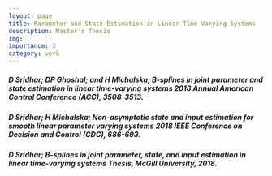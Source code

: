 ```yaml
---
layout: page
title: Parameter and State Estimation in Linear Time Varying Systems
description: Master's Thesis
img:
importance: 3
category: work
---
```


<div class="row">
    <div class="col-sm mt-3 mt-md-0">
        <div class="container-pdf">
            <h5>D Sridhar; DP Ghoshal; and H Michalska; B-splines in joint parameter and state estimation in linear time-varying systems
            2018 Annual American Control Conference (ACC), 3508-3513. <a href="https://ieeexplore.ieee.org/document/8430889"><i class="fas fa-file-pdf"></i></a></h5>
        </div>
        <div class="container-pdf">
            <h5>D Sridhar; H Michalska; Non-asymptotic state and input estimation for smooth linear parameter varying systems                
            2018 IEEE Conference on Decision and Control (CDC), 686-693. <a href="https://ieeexplore.ieee.org/document/8619673"><i class="fas fa-file-pdf"></i></a></h5>
        </div>
        <div class="container-pdf">
            <h5>D Sridhar; B-splines in joint parameter, state, and input estimation in linear time-varying systems                
            Thesis, McGill University, 2018.
            <a href="https://escholarship.mcgill.ca/downloads/kd17cw453" target="_blank"><i class="fas fa-file-pdf"></i></a></h5>
        </div>
    </div>
</div>


